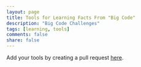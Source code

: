 ```yaml
---
layout: page
title: Tools for Learning Facts From "Big Code"
description: "Big Code Challenges"
tags: [learning, tools]
comments: false
share: false
---
```


Add your tools by creating a pull request <a href="https://github.com/learnbigcode/learnbigcode.github.io/tree/master/tools/learn">here</a>.
